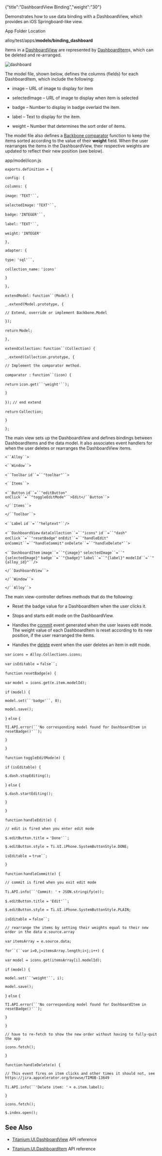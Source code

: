 {"title":"DashboardView Binding","weight":"30"} 

Demonstrates how to use data binding with a DashboardView, which provides an iOS Springboard-like view.

App Folder Location

alloy/test/apps/**models/binding\_dashboard**

Items in a [DashboardView](#!/api/Titanium.UI.DashboardView) are represented by [DashboardItem](#!/api/Titanium.UI.DashboardItem)s, which can be deleted and re-arranged.

![dashboard](/Images/appc/download/attachments/41846569/dashboard.png)

The model file, shown below, defines the columns (fields) for each DashboardItem, which include the following:

*   image – URL of image to display for item
    
*   selectedImage – URL of image to display when item is selected
    
*   badge – Number to display in badge overlaid the item.
    
*   label – Text to display for the item.
    
*   weight – Number that determines the sort order of items.
    

The model file also defines a [Backbone comparator](http://backbonejs.org/#Collection-comparator) function to keep the items sorted according to the value of their **weight** field. When the user rearranges the items in the DashboardView, their respective weights are updated to reflect their new position (see below).

app/model/icon.js

`exports.definition = {`

`config: {`

`columns: {`

`image:` `'TEXT'``,`

`selectedImage:` `'TEXT'``,`

`badge:` `'INTEGER'``,`

`label:` `'TEXT'``,`

`weight:` `'INTEGER'`

`},`

`adapter: {`

`type:` `'sql'``,`

`collection_name:` `'icons'`

`}`

`},`

`extendModel:` `function``(Model) {`

`_.extend(Model.prototype, {`

`// Extend, override or implement Backbone.Model`

`});`

`return` `Model;`

`},`

`extendCollection:` `function``(Collection) {`

`_.extend(Collection.prototype, {`

`// Implement the comparator method.`

`comparator :` `function``(icon) {`

`return` `icon.get(``'weight'``);`

`}`

`});` `// end extend`

`return` `Collection;`

`}`

`};`

The main view sets up the DashboardView and defines bindings between DashboardItems and the data model. It also associates event handlers for when the user deletes or rearranges the DashboardView items.

`<``Alloy``>`

`<``Window``>`

`<``Toolbar`  `id``=``"toolbar"``>`

`<``Items``>`

`<``Button`  `id``=``"editButton"`  `onClick``=``"toggleEditMode"``>Edit</``Button``>`

`</``Items``>`

`</``Toolbar``>`

`<``Label`  `id``=``"helptext"``/>`

`<``DashboardView`  `dataCollection``=``"icons"`  `id``=``"dash"`  `onClick``=``"resetBadge"`  `onEdit``=``"handleEdit"`  `onCommit``=``"handleCommit"`  `onDelete``=``"handleDelete"``>`

`<``DashboardItem`  `image``=``"{image}"`  `selectedImage``=``"{selectedImage}"`  `badge``=``"{badge}"`  `label``=``"{label}"`  `modelId``=``"{alloy_id}"``/>`

`</``DashboardView``>`

`</``Window``>`

`</``Alloy``>`

The main view-controller defines methods that do the following:

*   Reset the badge value for a DashboardItem when the user clicks it.
    
*   Stops and starts edit mode on the DashboardView.
    
*   Handles the [commit](#!/api/Titanium.UI.DashboardView-event-commit) event generated when the user leaves edit mode. The weight value of each DashboardItem is reset according to its new position, if the user rearranged the items.
    
*   Handles the [delete](#!/api/Titanium.UI.DashboardView-event-delete) event when the user deletes an item in edit mode.
    

`var` `icons = Alloy.Collections.icons;`

`var` `isEditable =` `false``;`

`function` `resetBadge(e) {`

`var` `model = icons.get(e.item.modelId);`

`if` `(model) {`

`model.set(``'badge'``, 0);`

`model.save();`

`}` `else` `{`

`TI.API.error(``'No corresponding model found for DashboardItem in resetBadge()'``);`

`}`

`}`

`function` `toggleEditMode(e) {`

`if` `(isEditable) {`

`$.dash.stopEditing();`

`}` `else` `{`

`$.dash.startEditing();`

`}`

`}`

`function` `handleEdit(e) {`

`// edit is fired when you enter edit mode`

`$.editButton.title =` `'Done'``;`

`$.editButton.style = Ti.UI.iPhone.SystemButtonStyle.DONE;`

`isEditable =` `true``;`

`}`

`function` `handleCommit(e) {`

`// commit is fired when you exit edit mode`

`Ti.API.info(``'Commit: '` `+ JSON.stringify(e));`

`$.editButton.title =` `'Edit'``;`

`$.editButton.style = Ti.UI.iPhone.SystemButtonStyle.PLAIN;`

`isEditable =` `false``;`

`// rearrange the items by setting their weights equal to their new order in the data e.source.array`

`var` `itemsArray = e.source.data;`

`for``(``var` `i=0,j=itemsArray.length;i<j;i++) {`

`var` `model = icons.get(itemsArray[i].modelId);`

`if` `(model) {`

`model.set(``'weight'``, i);`

`model.save();`

`}` `else` `{`

`TI.API.error(``'No corresponding model found for DashboardItem in resetBadge()'``);`

`}`

`}`

`// have to re-fetch to show the new order without having to fully-quit the app`

`icons.fetch();`

`}`

`function` `handleDelete(e) {`

`// This event fires on item clicks and other times it should not, see https://jira.appcelerator.org/browse/TIMOB-13649`

`Ti.API.info(``'Delete item: '` `+ e.item.label);`

`}`

`icons.fetch();`

`$.index.open();`

## See Also

*   [Titanium.UI.DashboardView](#!/api/Titanium.UI.DashboardView) API reference
    
*   [Titanium.UI.DashboardItem](#!/api/Titanium.UI.DashboardItem) API reference